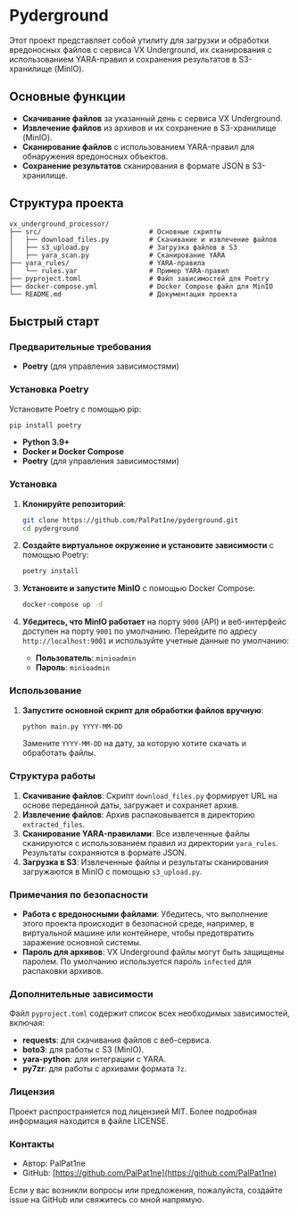 # Pyderground

Этот проект представляет собой утилиту для загрузки и обработки вредоносных файлов с сервиса VX Underground, их сканирования с использованием YARA-правил и сохранения результатов в S3-хранилище (MinIO).

## Основные функции

- **Скачивание файлов** за указанный день с сервиса VX Underground.
- **Извлечение файлов** из архивов и их сохранение в S3-хранилище (MinIO).
- **Сканирование файлов** с использованием YARA-правил для обнаружения вредоносных объектов.
- **Сохранение результатов** сканирования в формате JSON в S3-хранилище.

## Структура проекта

```plaintext
vx_underground_processor/
├── src/                           # Основные скрипты
│   ├── download_files.py          # Скачивание и извлечение файлов
│   ├── s3_upload.py               # Загрузка файлов в S3
│   ├── yara_scan.py               # Сканирование YARA
├── yara_rules/                    # YARA-правила
│   └── rules.yar                  # Пример YARA-правил
├── pyproject.toml                 # Файл зависимостей для Poetry
├── docker-compose.yml             # Docker Compose файл для MinIO
└── README.md                      # Документация проекта
```

## Быстрый старт

### Предварительные требования

- **Poetry** (для управления зависимостями)

### Установка Poetry

Установите Poetry с помощью pip:
```bash
pip install poetry
```

- **Python 3.9+**
- **Docker и Docker Compose**
- **Poetry** (для управления зависимостями)

### Установка

1. **Клонируйте репозиторий**:
   ```bash
   git clone https://github.com/PalPat1ne/pyderground.git
   cd pyderground
   ```

2. **Создайте виртуальное окружение и установите зависимости** с помощью Poetry:
   ```bash
   poetry install
   ```

3. **Установите и запустите MinIO** с помощью Docker Compose:
   ```bash
   docker-compose up -d
   ```

4. **Убедитесь, что MinIO работает** на порту `9000` (API) и веб-интерфейс доступен на порту `9001` по умолчанию. Перейдите по адресу `http://localhost:9001` и используйте учетные данные по умолчанию:
   - **Пользователь**: `minioadmin`
   - **Пароль**: `minioadmin`

### Использование

1. **Запустите основной скрипт для обработки файлов вручную**:
   ```bash
   python main.py YYYY-MM-DD
   ```
   Замените `YYYY-MM-DD` на дату, за которую хотите скачать и обработать файлы.

### Структура работы

1. **Скачивание файлов**: Скрипт `download_files.py` формирует URL на основе переданной даты, загружает и сохраняет архив.
2. **Извлечение файлов**: Архив распаковывается в директорию `extracted_files`.
3. **Сканирование YARA-правилами**: Все извлеченные файлы сканируются с использованием правил из директории `yara_rules`. Результаты сохраняются в формате JSON.
4. **Загрузка в S3**: Извлеченные файлы и результаты сканирования загружаются в MinIO с помощью `s3_upload.py`.

### Примечания по безопасности

- **Работа с вредоносными файлами**: Убедитесь, что выполнение этого проекта происходит в безопасной среде, например, в виртуальной машине или контейнере, чтобы предотвратить заражение основной системы.
- **Пароль для архивов**: VX Underground файлы могут быть защищены паролем. По умолчанию используется пароль `infected` для распаковки архивов.

### Дополнительные зависимости

Файл `pyproject.toml` содержит список всех необходимых зависимостей, включая:
- **requests**: для скачивания файлов с веб-сервиса.
- **boto3**: для работы с S3 (MinIO).
- **yara-python**: для интеграции с YARA.
- **py7zr**: для работы с архивами формата `7z`.

### Лицензия

Проект распространяется под лицензией MIT. Более подробная информация находится в файле LICENSE.

### Контакты

- Автор: PalPat1ne
- GitHub: [https://github.com/PalPat1ne](https://github.com/PalPat1ne)

Если у вас возникли вопросы или предложения, пожалуйста, создайте issue на GitHub или свяжитесь со мной напрямую.


